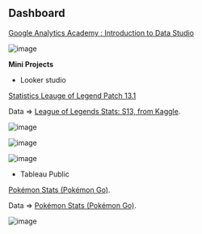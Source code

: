 **Dashboard**
-

[Google Analytics Academy :  Introduction to Data Studio](https://analytics.google.com/analytics/academy/certificate/MUwhIi72TQuJqenNnFoLFg)

![image](https://github.com/TonKphumpl/data-science-bootcamp9/assets/139863067/f4e781fb-689c-448d-a897-135e69764fab)


**Mini Projects**

- Looker studio
  
[Statistics Leauge of Legend Patch 13.1](https://lookerstudio.google.com/reporting/54c7008b-8a9d-442e-a3a8-278e119ae5e4)

Data => [League of Legends Stats: S13, from Kaggle](https://www.kaggle.com/datasets/vivovinco/league-of-legends-stats-s13).

![image](https://github.com/TonKphumpl/data-science-bootcamp9/assets/139863067/99aafd84-ecd7-45c3-9ee4-2c8b9037a885)

![image](https://github.com/TonKphumpl/data-science-bootcamp9/assets/139863067/8fecfc11-5297-4cdc-8a4a-4023b81bcc53)

![image](https://github.com/TonKphumpl/data-science-bootcamp9/assets/139863067/150b0b51-73e9-4788-875b-2f43585d80a0)

- Tableau Public

[Pokémon Stats (Pokémon Go)](https://public.tableau.com/views/PokmonStatsPokmonGo/Dashboard1?:language=en-US&:sid=&:display_count=n&:origin=viz_share_link).

Data => [Pokémon Stats (Pokémon Go)](https://www.kaggle.com/datasets/calebreigada/pokemon).

![image](https://github.com/TonKphumpl/data-science-bootcamp9/assets/139863067/f82ac868-ff95-43cc-a4f0-268dddb6771c)


